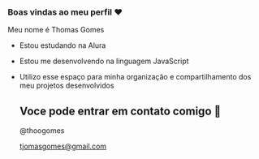 ### Boas vindas ao meu perfil ❤️

Meu nome é Thomas Gomes

- Estou estudando na Alura
- Estou me desenvolvendo na linguagem JavaScript
- Utilizo esse espaço para minha organização e compartilhamento dos meu projetos desenvolvidos

  ## Voce pode entrar em contato comigo 📧
  @thoogomes
  
  tjomasgomes@gmail.com
  
